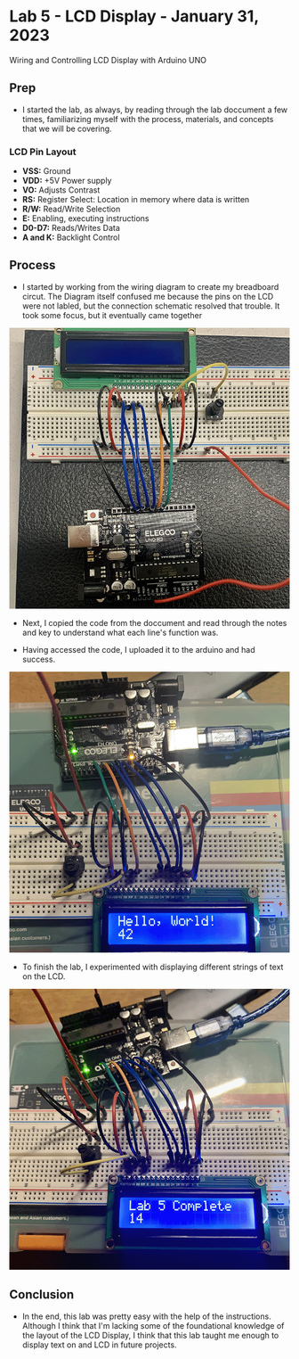 # Lab 5 - LCD Display - January 31, 2023

Wiring and Controlling LCD Display with Arduino UNO

## Prep

* I started the lab, as always, by reading through the lab doccument a few times, familiarizing myself with the process, materials, and concepts that we will be covering.

### LCD Pin Layout

* **VSS:** Ground
* **VDD:** +5V Power supply
* **VO:** Adjusts Contrast
* **RS:** Register Select: Location in memory where data is written
* **R/W:** Read/Write Selection
* **E:** Enabling, executing instructions
* **D0-D7:** Reads/Writes Data
* **A and K:** Backlight Control

## Process

* I started by working from the wiring diagram to create my breadboard circut. The Diagram itself confused me because the pins on the LCD were not labled, but the connection schematic resolved that trouble. It took some focus, but it eventually came together

![Breadboard layout for LCD Display](images/l5Breadboard.png)

* Next, I copied the code from the doccument and read through the notes and key to understand what each line's function was.

* Having accessed the code, I uploaded it to the arduino and had success.

![LCD Display: Hello World!](images/l5LCD1.png)

* To finish the lab, I experimented with displaying different strings of text on the LCD.

![LCD Display: Lab 5 Complete](images/l5LCD2.png)

## Conclusion

* In the end, this lab was pretty easy with the help of the instructions. Although I think that I'm lacking some of the foundational knowledge of the layout of the LCD Display, I think that this lab taught me enough to display text on and LCD in future projects.
